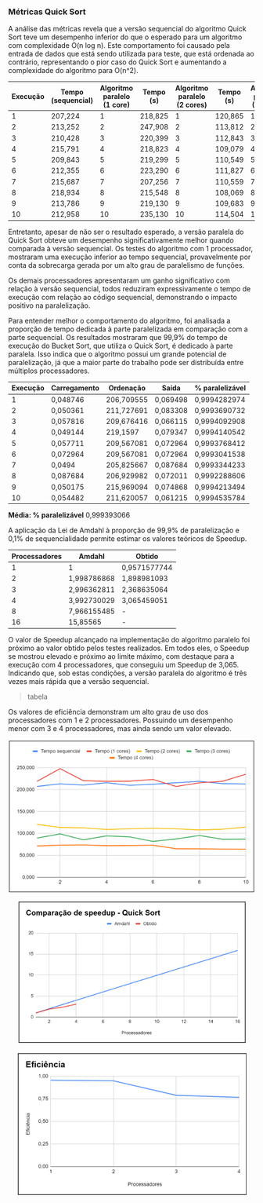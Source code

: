 ### Métricas Quick Sort

A análise das métricas revela que a versão sequencial do algoritmo Quick Sort teve um desempenho inferior do que o esperado para um algoritmo com complexidade O(n log n). Este comportamento foi causado pela entrada de dados que está sendo utilizada para teste, que está ordenada ao contrário, representando o pior caso do Quick Sort e aumentando a complexidade do algoritmo para O(n^2).

| Execução | Tempo (sequencial) | Algoritmo paralelo (1 core) | Tempo (s) | Algoritmo paralelo (2 cores) | Tempo (s) | Algoritmo paralelo (3 cores) | Tempo (s) | Algoritmo paralelo (4 cores) | Tempo (s) |
|----------|---------------------|-----------------------------|-----------|-----------------------------|-----------|-----------------------------|-----------|-----------------------------|-----------|
| 1        | 207,224             | 1                           | 218,825   | 1                           | 120,865   | 1                           | 89,464    | 1                           | 71,508    |
| 2        | 213,252             | 2                           | 247,908   | 2                           | 113,812   | 2                           | 98,979    | 2                           | 73,179    |
| 3        | 210,428             | 3                           | 220,399   | 3                           | 112,843   | 3                           | 85,483    | 3                           | 73,742    |
| 4        | 215,791             | 4                           | 218,823   | 4                           | 109,079   | 4                           | 94,423    | 4                           | 72,120    |
| 5        | 209,843             | 5                           | 219,299   | 5                           | 110,549   | 5                           | 92,185    | 5                           | 72,417    |
| 6        | 212,355             | 6                           | 223,290   | 6                           | 111,827   | 6                           | 81,966    | 6                           | 73,097    |
| 7        | 215,687             | 7                           | 207,256   | 7                           | 110,559   | 7                           | 87,497    | 7                           | 65,219    |
| 8        | 218,934             | 8                           | 215,548   | 8                           | 108,069   | 8                           | 95,381    | 8                           | 65,038    |
| 9        | 213,786             | 9                           | 219,130   | 9                           | 109,683   | 9                           | 86,758    | 9                           | 64,453    |
| 10       | 212,958             | 10                          | 235,130   | 10                          | 114,504   | 10                          | 87,225    | 10                          | 64,150    |


Entretanto, apesar de não ser o resultado esperado, a versão paralela do Quick Sort obteve um desempenho significativamente melhor quando comparada à versão sequencial. Os testes do algoritmo com 1 processador, mostraram uma execução inferior ao tempo sequencial, provavelmente por conta da sobrecarga gerada por um alto grau de paralelismo de funções. 

Os demais processadores apresentaram um ganho significativo com relação à versão sequencial, todos reduziram expressivamente o tempo de execução com relação ao código sequencial, demonstrando o impacto positivo na paralelização.

Para entender melhor o comportamento do algoritmo, foi analisada a proporção de tempo dedicada à parte paralelizada em comparação com a parte sequencial. Os resultados mostraram que 99,9% do tempo de execução do Bucket Sort, que utiliza o Quick Sort, é dedicado à parte paralela. Isso indica que o algoritmo possui um grande potencial de paralelização, já que a maior parte do trabalho pode ser distribuída entre múltiplos processadores.

| Execução | Carregamento | Ordenação  | Saída    | % paralelizável    |
|----------|--------------|------------|----------|--------------------|
| 1        | 0,048746     | 206,709555 | 0,069498 | 0,9994282974       |
| 2        | 0,050361     | 211,727691 | 0,083308 | 0,9993690732       |
| 3        | 0,057816     | 209,676416 | 0,066115 | 0,9994092908       |
| 4        | 0,049144     | 219,1597   | 0,079347 | 0,9994140542       |
| 5        | 0,057711     | 209,567081 | 0,072964 | 0,9993768412       |
| 6        | 0,072964     | 209,567081 | 0,072964 | 0,9993041538       |
| 7        | 0,0494       | 205,825667 | 0,087684 | 0,9993344233       |
| 8        | 0,087684     | 206,929982 | 0,072011 | 0,9992288606       |
| 9        | 0,050175     | 215,969094 | 0,074868 | 0,9994213494       |
| 10       | 0,054482     | 211,620057 | 0,061215 | 0,9994535784       |

**Média: % paralelizável** 0,999393066


A aplicação da Lei de Amdahl à proporção de 99,9% de paralelização e 0,1% de sequencialidade permite estimar os valores teóricos de Speedup.

| Processadores | Amdahl         | Obtido            |
|---------------|----------------|-------------------|
| 1             | 1              | 0,9571577744      |
| 2             | 1,998786868    | 1,898981093       |
| 3             | 2,996362811    | 2,368635064       |
| 4             | 3,992730029    | 3,065459051       |
| 8             | 7,966155485    | -                 |
| 16            | 15,85565       | -                 |


O valor de Speedup alcançado na implementação do algoritmo paralelo foi próximo ao valor obtido pelos testes realizados. Em todos eles, o Speedup se mostrou elevado e próximo ao limite máximo, com destaque para a execução com 4 processadores, que conseguiu um Speedup de 3,065. Indicando que, sob estas condições, a versão paralela do algoritmo é três vezes mais rápida que a versão sequencial.

> tabela

Os valores de eficiência demonstram um alto grau de uso dos processadores com 1 e 2 processadores. Possuindo um desempenho menor com 3 e 4 processadores, mas ainda sendo um valor elevado.

<div align="center">
   
   ![Gráfico do tempo de execução do Quick Sort](https://github.com/jcampolim/bucket-sort/blob/main/assets/tempo-execucao/quicksort.png)

</div>

<div align="center">
   
   ![Gráfico do cálculo de Speedup do Quick Sort](https://github.com/jcampolim/bucket-sort/blob/main/assets/speedup/quicksort.png)

</div>

<div align="center">
   
   ![Gráfico do tcálculo de eficiência do Quick Sort](https://github.com/jcampolim/bucket-sort/blob/main/assets/eficiencia/quicksort.png)

</div>